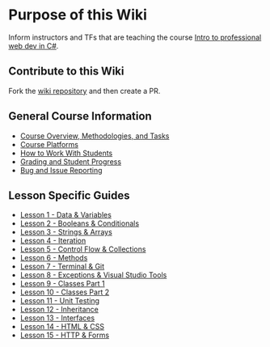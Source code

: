 # Purpose of this Wiki

Inform instructors and TFs that are teaching the course [Intro to professional web dev in C#](https://github.com/LaunchCodeEducation/intro-to-programming-csharp).

## Contribute to this Wiki

Fork the [wiki repository](https://github.com/LaunchCodeEducation/intro-to-programming-csharp-wiki) and then create a PR.

## General Course Information

* [Course Overview, Methodologies, and Tasks](https://github.com/LaunchCodeEducation/intro-to-programming-csharp/wiki/Course-Overview-and-Structure)
* [Course Platforms](https://github.com/LaunchCodeEducation/intro-to-programming-csharp/wiki/Course-Platforms)
* [How to Work With Students](https://github.com/LaunchCodeEducation/intro-to-programming-csharp/wiki/Working-With-Students)
* [Grading and Student Progress](https://github.com/LaunchCodeEducation/intro-to-programming-csharp/wiki/Grading-and-Student-Progress)
* [Bug and Issue Reporting](https://github.com/LaunchCodeEducation/intro-to-programming-csharp/wiki/Course-Overview-and-Structure#Bug-and-Issue-Reporting)

## Lesson Specific Guides

* [Lesson 1 - Data & Variables](https://github.com/LaunchCodeEducation/intro-to-programming-csharp/wiki/Lesson-1-(Data-&-Variables))
* [Lesson 2 - Booleans & Conditionals](https://github.com/LaunchCodeEducation/intro-to-programming-csharp/wiki/Lesson-2-(Conditionals-&-Debugging))
* [Lesson 3 - Strings & Arrays](https://github.com/LaunchCodeEducation/intro-to-programming-csharp/wiki/Lesson-3-(Strings-&-Arrays))
* [Lesson 4 - Iteration](https://github.com/LaunchCodeEducation/intro-to-programming-csharp/wiki/Lesson-4-(Iteration))
* [Lesson 5 - Control Flow & Collections](https://github.com/LaunchCodeEducation/intro-to-programming-csharp/wiki/Lesson-5-(Control-Flow-&-Collections))
* [Lesson 6 - Methods](https://github.com/LaunchCodeEducation/intro-to-programming-csharp/wiki/Lesson-6-(Methods))
* [Lesson 7 - Terminal & Git](https://github.com/LaunchCodeEducation/intro-to-programming-csharp/wiki/Lesson-7-(Terminal-&-Git))
* [Lesson 8 - Exceptions & Visual Studio Tools](https://github.com/LaunchCodeEducation/intro-to-programming-csharp/wiki/Lesson-8-(Exceptions-&-VS-Tools))
* [Lesson 9 - Classes Part 1](https://github.com/LaunchCodeEducation/intro-to-programming-csharp/wiki/Lesson-9-(Classes-Part-1))
* [Lesson 10 - Classes Part 2](https://github.com/LaunchCodeEducation/intro-to-programming-csharp/wiki/Lesson-10-(Classes-Part-2))
* [Lesson 11 - Unit Testing](https://github.com/LaunchCodeEducation/intro-to-programming-csharp/wiki/Lesson-11-(Unit-Testing))
* [Lesson 12 - Inheritance](https://github.com/LaunchCodeEducation/intro-to-programming-csharp/wiki/Lesson-12-(Inheritance))
* [Lesson 13 - Interfaces](https://github.com/LaunchCodeEducation/intro-to-programming-csharp/wiki/Lesson-13-(Interfaces))
* [Lesson 14 - HTML & CSS](https://github.com/LaunchCodeEducation/intro-to-programming-csharp/wiki/Lesson-14-(HTML-CSS))
* [Lesson 15 - HTTP & Forms](https://github.com/LaunchCodeEducation/intro-to-programming-csharp/wiki/Lesson-15-(HTTP-&-Forms))